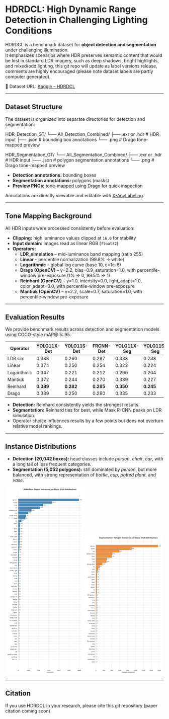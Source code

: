 # HDRDCL: High Dynamic Range Detection in Challenging Lighting Conditions

HDRDCL is a benchmark dataset for **object detection and segmentation** under challenging illumination.  
It emphasizes scenarios where HDR preserves semantic content that would be lost in standard LDR imagery, such as deep shadows, bright highlights, and mixed/odd lighting, this git repo will update as label versions release, comments are highly encouraged (please note dataset labels are partly computer generated).

📂 Dataset URL: [Kaggle – HDRDCL](https://www.kaggle.com/datasets/multimedialabfau/hdrdcl-an-hdr-detection-and-segmentation-dataset)

---

## Dataset Structure

The dataset is organized into separate directories for detection and segmentation:

HDR_Detection_GT/
└── All_Detection_Combined/
├── <image>.exr or <image>.hdr # HDR input
├── <image>.json # bounding box annotations
└── <image>.png # Drago tone-mapped preview

HDR_Segmentation_GT/
└── All_Segmentation_Combined/
├── <image>.exr or <image>.hdr # HDR input
├── <image>.json # polygon segmentation annotations
└── <image>.png # Drago tone-mapped preview



- **Detection annotations:** bounding boxes  
- **Segmentation annotations:** polygons (masks)  
- **Preview PNGs:** tone-mapped using Drago for quick inspection  

Annotations are directly viewable and editable with [X-AnyLabeling](https://github.com/CVHub520/X-AnyLabeling).

---

## Tone Mapping Background

All HDR inputs were processed consistently before evaluation:

- **Clipping:** high luminance values clipped at `16.0` for stability  
- **Input domain:** images read as linear RGB (`float32`)  
- **Operators:**  
  - **LDR_simulation** – mid-luminance band mapping (ratio 255)  
  - **Linear** – percentile normalization (99.8% → white)  
  - **Logarithmic** – global log curve (base 10, ε=1e-6)  
  - **Drago (OpenCV)** – γ=2.2, bias=0.9, saturation=1.0, with percentile-window pre-exposure (1% → 0, 99.5% → 1)  
  - **Reinhard (OpenCV)** – γ=1.0, intensity=0.0, light_adapt=1.0, color_adapt=0.0, with percentile-window pre-exposure  
  - **Mantiuk (OpenCV)** – γ=2.2, scale=0.7, saturation=1.0, with percentile-window pre-exposure  

---

## Evaluation Results

We provide benchmark results across detection and segmentation models using COCO-style mAP@.5:.95.  

| Operator    | YOLO11X-Det | YOLO11S-Det | FRCNN-Det | YOLO11X-Seg | YOLO11S-Seg | MRCNN-Seg |
|-------------|-------------|-------------|-----------|-------------|-------------|-----------|
| LDR sim     | 0.388       | 0.260       | 0.287     | 0.338       | 0.238       | **0.350** |
| Linear      | 0.374       | 0.250       | 0.254     | 0.323       | 0.224       | 0.309     |
| Logarithmic | 0.347       | 0.221       | 0.212     | 0.290       | 0.204       | 0.269     |
| Mantiuk     | 0.372       | 0.244       | 0.270     | 0.339       | 0.227       | 0.313     |
| Reinhard    | **0.389**   | **0.282**   | **0.295** | **0.350**   | **0.245**   | 0.349     |
| Drago       | 0.389       | 0.250       | 0.280     | 0.335       | 0.233       | 0.328     |

- **Detection:** Reinhard consistently yields the strongest results.  
- **Segmentation:** Reinhard ties for best, while Mask R-CNN peaks on LDR simulation.  
- Operator choice influences results by a few points but does not overturn relative model rankings.  

---

## Instance Distributions

- **Detection (20,042 boxes):** head classes include *person*, *chair*, *car*, with a long tail of less frequent categories.  
- **Segmentation (5,052 polygons):** still dominated by *person*, but more balanced, with strong representation of *bottle*, *cup*, *potted plant*, and *vase*.  

<p align="center">
  <img src="instances_distribution_full_flare_labels.png" width="49%"/>
  <img src="polygon_distribution_full_flare_labels.png" width="49%"/>
</p>

---

## Citation

If you use HDRDCL in your research, please cite this git repository (paper citation coming soon)

